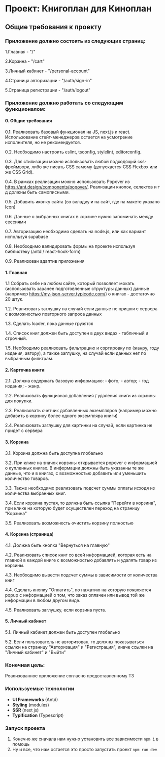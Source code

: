# Проект: Книгоплан для Киноплан

## Общие требования к проекту

### Приложение должно состоять из следующих страниц:

1.Главная - "/"

2.Корзина - "/cart"

3.Личный кабинет - "/personal-account"

4.Страница авторизации - "/auth/sign-in"

5.Страница регистрации - "/auth/logout"

### Приложение должно работать со следующим функционалом:

#### 0. Общие требования

0.1. Реализовать базовый функционал на JS, next.js и react. Использование стейт-менеджеров остается на усмотрение исполнителя, но не рекомендуется.

0.2. Необходимо настроить eslint, tsconfig, stylelint, editorconfig.

0.3. Для стилизации можно использовать любой подходящий css-фреймворк, либо же писать CSS самому (допускается CSS Flexbox или же CSS Grid).

0.4. В рамках реализации можно использовать Popover из https://ant.design/components/popover/. Реализации кнопок, селектов и т д должны быть самописными.

0.5. Добавить иконку сайта (во вкладку и на сайт, где на макете указано Icon)

0.6. Данные о выбранных книгах в корзине нужно запоминать между сессиями

0.7. Авторизацию необходимо сделать на node.js, или как вариант используя supabase

0.8. Необходимо валидировать формы на проекте используя библиотеку (antd / react-hook-form)

0.9. Реализован адаптив приложения

#### 1. Главная

1.1 Cобрать себе на любом сайте, который позволяет мокать (использовать заранее подготовленные структуры данных) данные (например https://my-json-server.typicode.com/) о книгах - достаточно 20 штук.

1.2. Реализовать заглушку на случай если данные не пришли с сервера с возможностью повторного запроса данных

1.3. Сделать loader, пока данные грузятся

1.4. Список книг должен быть доступен в двух видах - табличный и строчный.

1.5. Необходимо реализовать фильтрацию и сортировку по (жанру, году издания, автору), а также заглушку, на случай если данных нет по выбранным фильтрам.

#### 2. Карточка книги

2.1. Должна содержать базовую информацию: - фото; - автор; - год издания; - жанр.

2.2. Реализовать функционал добавления / удаления книги из корзины для покупки.

2.3. Реализовать счетчик добавленных экземпляров (например можно добавить в корзину более одного экземпляра книги)

2.4. Реализовать заглушку для картинки на случай, если картинка не придет с сервера

#### 3. Корзина

3.1. Корзина должна быть доступна глобально

3.2. При клике на значок корзины открывается popover с информацией о купленных книгах. В информации должны быть указанны те же данные, что и в книгах, с возможностью добавить или уменьшить количество товаров.

3.3. Также необходимо реализовать подсчет суммы оплаты исходя из количества выбранных книг.

3.4. Если корзина пустая, то должна быть ссылка "Перейти в корзина", при клике на которую будет осуществлен переход на страницу "Корзина"

3.5. Реализовать возможность очистить корзину полностью

#### 4. Корзина (страница)

4.1. Должна быть кнопка "Вернуться на главную"

4.2. Реализовать список книг со всей информацией, которая есть на главной в каждой книге с возможностью добавлять и удалять товар из корзины.

4.3. Необходимо вывести подсчет суммы в зависимости от количества книг

4.4. Сделать кнопку "Оплатить", по нажатию на которую появляется popup с информацией о том, что заказ оплачен или вывод той же информации в любом другом виде.

4.5. Реализовать заглушку, если корзина пуста.

#### 5. Личный кабинет

5.1. Личный кабинет должен быть доступен глобально

5.2. Если пользователь не авторизован, то должны показываться ссылки на страницу "Авторизация" и "Регистрация", иначе ссылки на "Личный кабинет" и "Выйти"

### Конечная цель:
Реализованное приложение согласно предоставленному ТЗ

### Используемые технологии
-   **UI Frameworks** (Antd)
-   **Styling** (modules)
-   **SSR** (next js)
-   **Typification** (Typescript)

### Запуск проекта
1. Конечно же сначала нам нужно установить все зависимости `npm i` в помощь
2. Ну и все, что нам остается это просто запустить проект `npm run dev`

